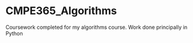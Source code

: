 # CMPE365_Algorithms
Coursework completed for my algorithms course. Work done principally in Python

